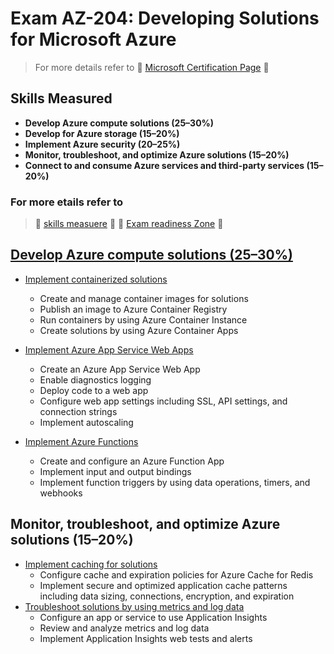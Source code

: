 # Exam AZ-204: Developing Solutions for Microsoft Azure

> For more details refer to 🌟 [Microsoft Certification Page](https://learn.microsoft.com/en-us/certifications/exams/az-204/) 🌟 

## Skills Measured
- **Develop Azure compute solutions (25–30%)**
- **Develop for Azure storage (15–20%)**
- **Implement Azure security (20–25%)**
- **Monitor, troubleshoot, and optimize Azure solutions (15–20%)**
- **Connect to and consume Azure services and third-party services (15–20%)**

### For more etails refer to 
> 🌟 [skills measuere](AZ-204_StudyGuide_ENU_FY23Q3_v2.pdf) 🌟 
> 🌟 [Exam readiness Zone](https://learn.microsoft.com/en-us/shows/exam-readiness-zone) 🌟

## [Develop Azure compute solutions (25–30%)](Compute/README.md)
- [Implement containerized solutions](Compute/Containers/README.md)
    - Create and manage container images for solutions
    - Publish an image to Azure Container Registry
    - Run containers by using Azure Container Instance
    - Create solutions by using Azure Container Apps

- [Implement Azure App Service Web Apps](Compute/AppService/README.md)
    - Create an Azure App Service Web App
    - Enable diagnostics logging
    - Deploy code to a web app
    - Configure web app settings including SSL, API settings, and connection strings
    - Implement autoscaling

- [Implement Azure Functions](Compute/Functions/README.md)
    - Create and configure an Azure Function App
    - Implement input and output bindings
    - Implement function triggers by using data operations, timers, and webhooks

## Monitor, troubleshoot, and optimize Azure solutions (15–20%)
- [Implement caching for solutions](Caching/README.md)
    - Configure cache and expiration policies for Azure Cache for Redis
    - Implement secure and optimized application cache patterns including data sizing, connections, encryption, and expiration
- [Troubleshoot solutions by using metrics and log data](Monitor/README.md)
    - Configure an app or service to use Application Insights
    - Review and analyze metrics and log data
    - Implement Application Insights web tests and alerts


